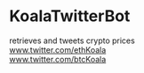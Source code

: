 # KoalaTwitterBot
retrieves and tweets crypto prices\
www.twitter.com/ethKoala  \
www.twitter.com/btcKoala 
